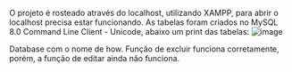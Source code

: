 O projeto é rosteado através do localhost, utilizando XAMPP, para abrir o localhost precisa estar funcionando.
As tabelas foram criados no MySQL 8.0 Command Line Client - Unicode, abaixo um print das tabelas:
![image](https://github.com/felipereinertpilloni/how6/assets/163592593/16fa8620-8efd-41da-994d-943c1c3f2076)

Database com o nome de how.
Função de excluir funciona corretamente, porém, a função de editar ainda não funciona.
